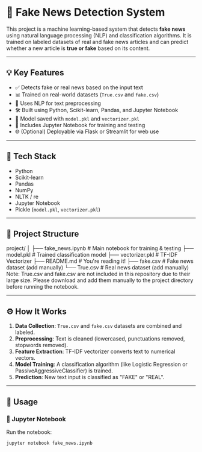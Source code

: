 # 📰 Fake News Detection System

This project is a machine learning-based system that detects **fake news** using natural language processing (NLP) and classification algorithms. It is trained on labeled datasets of real and fake news articles and can predict whether a new article is **true or fake** based on its content.

---

## 💡 Key Features

- ✅ Detects fake or real news based on the input text
- 📊 Trained on real-world datasets (`True.csv` and `fake.csv`)
- 🧠 Uses NLP for text preprocessing
- 🛠 Built using Python, Scikit-learn, Pandas, and Jupyter Notebook
- 💾 Model saved with `model.pkl` and `vectorizer.pkl`
- 🧪 Includes Jupyter Notebook for training and testing
- 🌐 (Optional) Deployable via Flask or Streamlit for web use

---

## 🧰 Tech Stack

- Python
- Scikit-learn
- Pandas
- NumPy
- NLTK / re
- Jupyter Notebook
- Pickle (`model.pkl`, `vectorizer.pkl`)

---

## 📁 Project Structure
project/
│
├── fake_news.ipynb        # Main notebook for training & testing
├── model.pkl              # Trained classification model
├── vectorizer.pkl         # TF-IDF Vectorizer
├── README.md              # You're reading it!
├── fake.csv               # Fake news dataset (add manually)
└── True.csv               # Real news dataset (add manually)
Note: True.csv and fake.csv are not included in this repository due to their large size.
Please download and add them manually to the project directory before running the notebook.


---

## ⚙️ How It Works

1. **Data Collection**: `True.csv` and `fake.csv` datasets are combined and labeled.
2. **Preprocessing**: Text is cleaned (lowercased, punctuations removed, stopwords removed).
3. **Feature Extraction**: TF-IDF vectorizer converts text to numerical vectors.
4. **Model Training**: A classification algorithm (like Logistic Regression or PassiveAggressiveClassifier) is trained.
5. **Prediction**: New text input is classified as "FAKE" or "REAL".

---

## 🚀 Usage

### 🧪 Jupyter Notebook

Run the notebook:

```bash
jupyter notebook fake_news.ipynb
